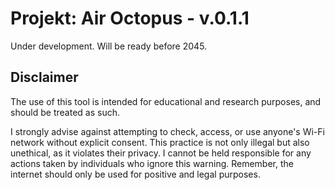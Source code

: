 # Projekt: Air Octopus - v.0.1.1

Under development. Will be ready before 2045.



## Disclaimer
The use of this tool is intended for educational and research purposes, and should be treated as such.

I strongly advise against attempting to check, access, or use anyone's Wi-Fi network without explicit consent. This practice is not only illegal but also unethical, as it violates their privacy. I cannot be held responsible for any actions taken by individuals who ignore this warning. Remember, the internet should only be used for positive and legal purposes.